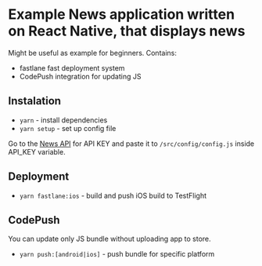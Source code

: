 # Example News application written on React Native, that displays news

Might be useful as example for beginners. Contains:
- fastlane fast deployment system
- CodePush integration for updating JS

## Instalation

- `yarn` - install dependencies
- `yarn setup` - set up config file

Go to the [News API](https://newsapi.org/) for API KEY and paste it to `/src/config/config.js` inside API_KEY variable.

## Deployment

- `yarn fastlane:ios` - build and push iOS build to TestFlight

## CodePush

You can update only JS bundle without uploading app to store.

- `yarn push:[android|ios]` - push bundle for specific platform